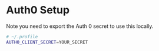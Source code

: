 # Auth0 Setup

Note you need to export the Auth 0 secret to use this locally.

```bash
# ~/.profile
AUTH0_CLIENT_SECRET=YOUR_SECRET
```
